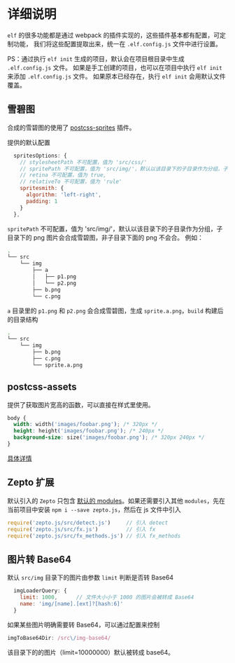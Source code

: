 # 详细说明

`elf` 的很多功能都是通过 webpack 的插件实现的，这些插件基本都有配置，可定制功能，
我们将这些配置提取出来，统一在 `.elf.config.js` 文件中进行设置。

PS：通过执行 `elf init` 生成的项目，默认会在项目根目录中生成 `.elf.config.js` 文件。
如果是手工创建的项目，也可以在项目中执行 `elf init` 来添加 `.elf.config.js` 文件。
如果原本已经存在，执行 `elf init` 会用默认文件覆盖。

## 雪碧图

合成的雪碧图的使用了 [postcss-sprites](https://github.com/2createStudio/postcss-sprites) 插件。

提供的默认配置

```js
  spritesOptions: {
    // stylesheetPath 不可配置，值为 'src/css/'
    // spritePath 不可配置，值为 'src/img/'，默认以该目录下的子目录作为分组，子目录下的 png 图片会合成雪碧图，非子目录下面的 png 不会合
    // retina 不可配置，值为 true,
    // relativeTo 不可配置，值为 'rule'
    spritesmith: {
      algorithm: 'left-right',
      padding: 1
    }
  },
```

`spritePath` 不可配置，值为 'src/img/'，默认以该目录下的子目录作为分组，子目录下的 png 图片会合成雪碧图，非子目录下面的 png 不会合。
例如：

```sh
.
└── src
    └── img
        ├── a
        │   ├── p1.png
        │   └── p2.png
        ├── b.png
        └── c.png
```

`a` 目录里的 `p1.png` 和 `p2.png` 会合成雪碧图，生成 `sprite.a.png`，`build` 构建后的目录结构

```sh
.
└── src
    └── img
        ├── b.png
        ├── c.png
        └── sprite.a.png
```

## postcss-assets

提供了获取图片宽高的函数，可以直接在样式里使用。

```css
body {
  width: width('images/foobar.png'); /* 320px */
  height: height('images/foobar.png'); /* 240px */
  background-size: size('images/foobar.png'); /* 320px 240px */
}
```

[具体详情](https://github.com/assetsjs/postcss-assets#image-dimensions)

## Zepto 扩展

默认引入的 `Zepto` 只包含 [默认的 modules](http://zeptojs.com/#modules)。如果还需要引入其他 `modules`，先在当前项目中安装 `npm i --save zepto.js`，然后在 js 文件中引入

```js
require('zepto.js/src/detect.js')     // 引入 detect
require('zepto.js/src/fx.js')         // 引入 fx
require('zepto.js/src/fx_methods.js') // 引入 fx_methods
```

## 图片转 Base64

默认 `src/img` 目录下的图片由参数 `limit` 判断是否转 Base64

```js
  imgLoaderQuery: {
    limit: 1000,      // 文件大小小于 1000 的图片会被转成 Base64
    name: 'img/[name].[ext]?[hash:6]'
  }
```

如果某些图片明确需要转 Base64，可以通过配置来控制

```js
imgToBase64Dir: /src\/img-base64/
```

该目录下的的图片（limit=10000000）默认被转成 base64。

